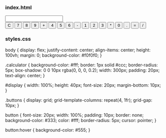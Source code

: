 ### index.html

<!DOCTYPE html>
<html lang="en">
  <head>
    <meta charset="UTF-8" />
    <meta name="viewport" content="width=device-width, initial-scale=1.0" />
    <title>Basic Calculator</title>
    <link rel="stylesheet" href="styles.css" />
  </head>
  <body>
    <div class="calculator">
      <input type="text" id="display" value="" readonly />
      <div class="buttons">
        <button onclick="clearDisplay()">C</button>
        <button onclick="appendToDisplay('7')">7</button>
        <button onclick="appendToDisplay('8')">8</button>
        <button onclick="appendToDisplay('9')">9</button>
        <button onclick="appendToDisplay('+')">+</button>
        <button onclick="appendToDisplay('4')">4</button>
        <button onclick="appendToDisplay('5')">5</button>
        <button onclick="appendToDisplay('6')">6</button>
        <button onclick="appendToDisplay('-')">-</button>
        <button onclick="appendToDisplay('1')">1</button>
        <button onclick="appendToDisplay('2')">2</button>
        <button onclick="appendToDisplay('3')">3</button>
        <button onclick="appendToDisplay('*')">*</button>
        <button onclick="appendToDisplay('0')">0</button>
        <button onclick="appendToDisplay('.')">.</button>
        <button onclick="calculate()">=</button>
        <button onclick="appendToDisplay('/')">/</button>
      </div>
    </div>
    <script src="script.js"></script>
  </body>
</html>


### styles.css

body {
  display: flex;
  justify-content: center;
  align-items: center;
  height: 100vh;
  margin: 0;
  background-color: #f0f0f0;
}

.calculator {
  background-color: #fff;
  border: 1px solid #ccc;
  border-radius: 5px;
  box-shadow: 0 0 10px rgba(0, 0, 0, 0.2);
  width: 300px;
  padding: 20px;
  text-align: center;
}

#display {
  width: 100%;
  height: 40px;
  font-size: 20px;
  margin-bottom: 10px;
}

.buttons {
  display: grid;
  grid-template-columns: repeat(4, 1fr);
  grid-gap: 10px;
}

button {
  font-size: 20px;
  width: 100%;
  padding: 10px;
  border: none;
  background-color: #333;
  color: #fff;
  border-radius: 5px;
  cursor: pointer;
}

button:hover {
  background-color: #555;
}
